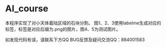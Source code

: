 # AI_course
本程序实现了对小天体着陆区域的石块分割。
图1、2、3使用labelme生成对应的标签，标签是对应后缀为.png的图片，图4、5为测试图片。

如发现代码有误，请联系下方QQ
BUG反馈及疑问交流QQ：884001583


